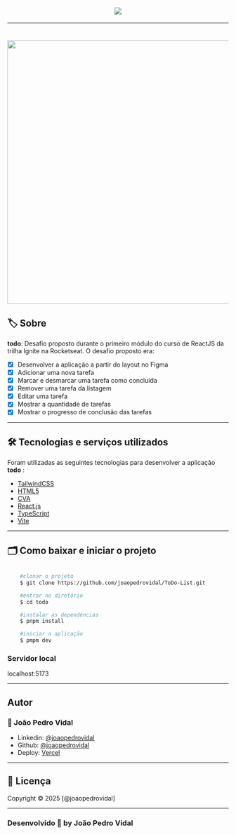 <h1 align="center">
    <img src="src/assets/com-tarefa.png"> 
</h1>

---

<h1 align="center">
    <img src="src/assets/sem-tarefa.png" width="600px"> 
</h1>

## 🏷️ Sobre 
**todo**: Desafio proposto durante o primeiro módulo do curso de ReactJS da trilha Ignite na Rocketseat.
O desafio proposto era:
- [x] Desenvolver a aplicação a partir do layout no Figma
- [x] Adicionar uma nova tarefa
- [x] Marcar e desmarcar uma tarefa como concluída
- [x] Remover uma tarefa da listagem
- [x] Editar uma tarefa 
- [x] Mostrar a quantidade de tarefas 
- [x] Mostrar o progresso de conclusão das tarefas

---

## 🛠️ Tecnologias e serviços utilizados
Foram utilizadas as seguintes tecnologias para desenvolver a aplicação **todo** :

- [TailwindCSS](https://tailwindcss.com/)
- [HTML5](https://html.com/)
- [CVA](https://cva.style/docs)
- [React.js](https://pt-br.reactjs.org/)
- [TypeScript](https://www.typescriptlang.org/)
- [Vite](https://www.vitetlang.org/)


---

## 🗂️ Como baixar e iniciar o projeto 

```bash

    #clonar o projeto
    $ git clone https://github.com/joaopedrovidal/ToDo-List.git

    #entrar no diretório
    $ cd todo

    #instalar as dependências
    $ pnpm install

    #iniciar a aplicação
    $ pmpm dev
```
### Servidor local
localhost:5173

---

## Autor
### 👤 João Pedro Vidal

- Linkedin: [@joaopedrovidal](https://www.linkedin.com/in/jo%C3%A3opedrovidaldossantos/)
- Github: [@joaopedrovidal](https://github.com/joaopedrovidal)
- Deploy: [Vercel](https://todo-list-six-phi-71.vercel.app/)

---
## 📝 Licença
Copyright © 2025 [@joaopedrovidal]

---

### Desenvolvido 💜 by João Pedro Vidal
